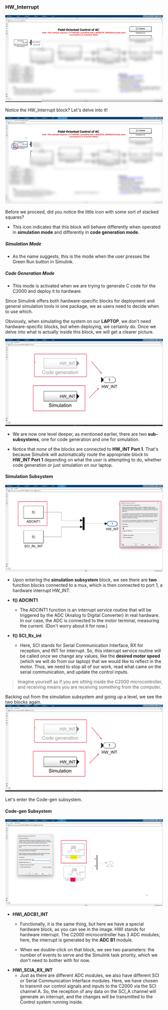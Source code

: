 ### HW_Interrupt

![alt text](image-1.png)

Notice the HW_Interrupt block? Let's delve into it!

![alt text](image-2.png)

Before we proceed, did you notice the little icon with some sort of stacked squares?

- This icon indicates that this block will behave differently when operated in **simulation mode** and differently in **code generation mode**.

##### Simulation Mode
- As the name suggests, this is the mode when the user presses the Green Run button in Simulink.

##### Code Generation Mode
- This mode is activated when we are trying to generate C code for the C2000 and deploy it to hardware.

Since Simulink offers both hardware-specific blocks for deployment and general simulation tools in one package, we as users need to decide when to use which.

Obviously, when simulating the system on our **LAPTOP**, we don't need hardware-specific blocks, but when deploying, we certainly do. Once we delve into what is actually inside this block, we will get a clearer picture.

![alt text](image-3.png)

- We are now one level deeper, as mentioned earlier, there are two **sub-subsystems**, one for code generation and one for simulation.

- Notice that *none* of the blocks are connected to **HW_INT Port 1**. That's because Simulink will automatically route the appropriate block to **HW_INT Port 1** depending on what the *user* is attempting to do, whether code generation or just simulation on our laptop.

#### Simulation Subsystem

![alt text](image-4.png)

- Upon entering the **simulation subsystem** block, we see there are **two** function blocks connected to a mux, which is then connected to port 1, a hardware interrupt HW_INT.

- **f() ADCINT1**
  - The ADCINT1 function is an interrupt service routine that will be triggered by the ADC (Analog to Digital Converter) in real hardware. In our case, the ADC is connected to the motor terminal, measuring the current. (Don't worry about it for now.)
- **f() SCI_Rx_int**
  - Here, SCI stands for Serial Communication Interface, RX for reception, and INT for interrupt. So, this interrupt service routine will be called once we change any values, like the **desired motor speed** (which we will do from our laptop) that we would like to reflect in the motor. Thus, we need to stop all of our work, read what came on the serial communication, and update the control inputs.

> Imagine yourself as if you are sitting inside the C2000 microcontroller, and receiving means you are receiving something from the computer.

Backing out from the simulation subsystem and going up a level, we see the two blocks again.
![alt text](image-3.png)

Let's enter the Code-gen subsystem.
#### Code-gen Subsystem

![alt text](image-5.png)

- **HWI_ADCB1_INT**
  - Functionally, it is the same thing, but here we have a special hardware block, as you can see in the image. HWI stands for hardware interrupt. The C2000 microcontroller has 3 ADC modules; here, the interrupt is generated by the **ADC B1** module.

  - When we double-click on that block, we see two parameters: the number of events to serve and the Simulink task priority, which we don't need to bother with for now.
- **HWI_SCIA_RX_INT**
  - Just as there are different ADC modules, we also have different SCI or Serial Communication Interface modules. Here, we have chosen to transmit our control signals and inputs to the C2000 via the SCI channel A. So, the reception of any data on the SCI_A channel will generate an interrupt, and the changes will be transmitted to the Control system running inside.